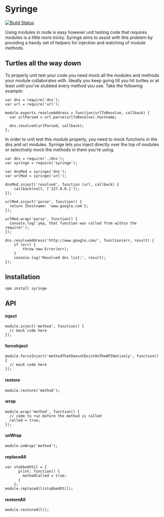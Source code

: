 Syringe
=======

[![Build Status](https://secure.travis-ci.org/easternbloc/Syringe.png)](http://travis-ci.org/easternbloc/Syringe)

Using modules in node is easy however unit testing code that requires modules is a little more tricky.  Syringe aims to assist with this problem by providing a handy set of helpers for injection and watching of module methods.

## Turtles all the way down
To properly unit test your code you need mock all the modules and methods your module collaborates with.  Ideally you keep going till you hit turtles or at least until you've stubbed every method you use. Take the following example:

	var dns = require('dns');
	var url = require('url');

	module.exports.resolveAddress = function(urlToResolve, callback) {
	  var urlParsed = url.parse(urlToResolve).hostname;

	  dns.resolve4(urlParsed, callback);
	};

In order to unit test this module properly, you need to mock functions in the dns and url modules.  Syringe lets you inject directly over the top of modules or selectively mock the methods in them you're using.

	var dns = require('./dns');
	var syringe = require('syringe');
	
	var dnsMod = syringe('dns');
	var urlMod = syringe('url');

	dnsMod.inject('resolve4', function (url, callback) {
		callback(null, ['127.0.0.1']);
	});

	urlMod.inject('parse', function() {
	  return {hostname: 'www.google.com'};
	});

	urlMod.wrap('parse', function() {
	  console.log('yep, that function was called from within the require!');
	});

	dns.resolveAddress('http://www.google.com/', function(err, result) {
		if (err) {
			throw new Error(err);
		}
		console.log('Resolved dns list:', result);
	});

## Installation

	npm install syringe

## API
#### inject
	module.inject('method', function() {
	  // mock code here
	});
#### forceInject
	module.forceInject('methodThatDoesntExistOnTheAPINatively', function() {
	  // mock code here
	});
#### restore
	module.restore('method');
#### wrap
	module.wrap('method', function() {
	  // code to run before the method is called
	  called = true;
	});
#### unWrap
	module.unWrap('method');
#### replaceAll
	var stubbedUtil = {
	      print: function() {
	        methodCalled = true;
	      }
	    };
	module.replaceAll(stubbedUtil);
#### restoreAll
	module.restoreAll();
